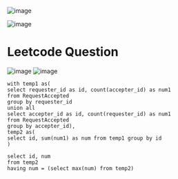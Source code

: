 ![image](https://user-images.githubusercontent.com/60442877/206932861-e8506e7c-1b5b-40fb-ac97-f2b76464c6dc.png)

![image](https://user-images.githubusercontent.com/60442877/206932907-be9521ab-07f7-432b-a168-9d85849d1e0e.png)

# Leetcode Question

![image](https://user-images.githubusercontent.com/60442877/217399338-92cebf66-24ab-4a51-a561-42706eb7f81b.png)
![image](https://user-images.githubusercontent.com/60442877/217399368-5212020b-5b5a-4f0d-8d24-00d2412598ac.png)


    with temp1 as(
    select requester_id as id, count(accepter_id) as num1
    from RequestAccepted
    group by requester_id
    union all
    select accepter_id as id, count(requester_id) as num1
    from RequestAccepted
    group by accepter_id),
    temp2 as(
    select id, sum(num1) as num from temp1 group by id
    )

    select id, num
    from temp2
    having num = (select max(num) from temp2)
